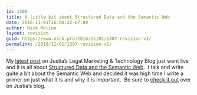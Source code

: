 ```yaml
---
id: 1308
title: A little bit about Structured Data and the Semantic Web
date: 2016-11-01T16:08:22-07:00
author: Nick Moline
layout: revision
guid: https://www.nick.pro/2016/11/01/1307-revision-v1/
permalink: /2016/11/01/1307-revision-v1/
---
```

My [latest post](https://onward.justia.com/2016/11/01/structured-data/) on Justia&#8217;s Legal Marketing & Technology Blog just went live and it is all about [Structured Data and the Semantic Web](https://onward.justia.com/2016/11/01/structured-data/).  I talk and write quite a bit about the Semantic Web and decided it was high time I write a primer on just what it is and why it is important.  Be sure to [check it out](https://onward.justia.com/2016/11/01/structured-data/) over on Justia&#8217;s blog.
